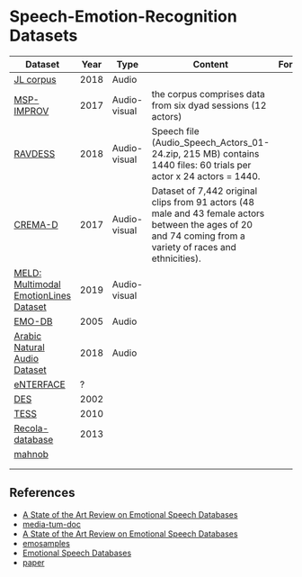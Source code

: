 # Speech-Emotion-Recognition Datasets

| Dataset                                                                                     | Year | Type         | Content                                                                                                                                                      | Format | Size | Language |
|---------------------------------------------------------------------------------------------|------|--------------|--------------------------------------------------------------------------------------------------------------------------------------------------------------|--------|------|----------|
| [JL corpus](https://www.kaggle.com/tli725/jl-corpus)                                        | 2018 | Audio        |                                                                                                                                                              |        |      | English  |
| [MSP-IMPROV](https://ecs.utdallas.edu/research/researchlabs/msp-lab/MSP-Improv.html)        | 2017 | Audio-visual | the corpus comprises data from six dyad sessions (12 actors)                                                                                                 |        |      | English  |
| [RAVDESS](https://www.kaggle.com/uwrfkaggler/ravdess-emotional-speech-audio)                | 2018 | Audio-visual | Speech file (Audio_Speech_Actors_01-24.zip, 215 MB) contains 1440 files: 60 trials per actor x 24 actors = 1440.                                             |        |      | English  |
| [CREMA-D](https://github.com/CheyneyComputerScience/CREMA-D)                                | 2017 | Audio-visual | Dataset of 7,442 original clips from 91 actors (48 male and 43 female actors between the ages of 20 and  74 coming from a variety of races and ethnicities). |        |      | English  |
| [MELD: Multimodal EmotionLines Dataset](https://affective-meld.github.io/)                  | 2019 | Audio-visual |                                                                                                                                                              |        |      | Englsih  |
| [EMO-DB](http://emodb.bilderbar.info/index-1280.html)                                       | 2005 | Audio        |                                                                                                                                                              |        |      | German   |
| [Arabic Natural Audio Dataset](https://www.kaggle.com/suso172/arabic-natural-audio-dataset) | 2018 | Audio        |                                                                                                                                                              |        |      | Arabic   |
| [eNTERFACE](http://www.enterface.net/results/)                                              | ?    |              |                                                                                                                                                              |        |      | ?        |
| [DES](http://kom.aau.dk/~tb/speech/Emotions/)                                               | 2002 |              |                                                                                                                                                              |        |      | Danish   |
| [TESS](https://tspace.library.utoronto.ca/handle/1807/24487)                                | 2010 |              |                                                                                                                                                              |        |      | English  |
| [Recola-database](https://diuf.unifr.ch/main/diva/recola/download.html)                     | 2013 |              |                                                                                                                                                              |        |      |          |
| [mahnob](https://mahnob-db.eu/)                                                             |      |              |                                                                                                                                                              |        |      |          |
|                                                                                             |      |              |                                                                                                                                                              |        |      |          |
|                                                                                             |      |              |                                                                                                                                                              |        |      |          |

## References
- [A State of the Art Review on Emotional Speech Databases](http://poseidon.csd.auth.gr/papers/PUBLISHED/CONFERENCE/pdf/Ververidis2003b.pdf)
- [media-tum-doc](https://mediatum.ub.tum.de/doc/1137841/780196.pdf)
- [A State of the Art Review on Emotional Speech Databases](http://poseidon.csd.auth.gr/papers/PUBLISHED/CONFERENCE/pdf/Ververidis2003b.pdf)
- [emosamples](http://emosamples.syntheticspeech.de/)
- [Emotional Speech Databases](https://link.springer.com/content/pdf/bbm%3A978-90-481-3129-7%2F1.pdf)
- [paper](https://www.researchgate.net/publication/322602563_Databases_features_and_classifiers_for_speech_emotion_recognition_a_review#pf19)

